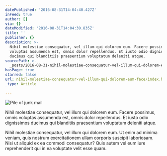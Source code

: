 ```yaml
---
datePublished: '2016-08-31T14:04:40.427Z'
inFeed: true
author: []
via: {}
dateModified: '2016-08-31T14:04:39.835Z'
title: ''
publisher: {}
description: >-
  Nihil molestiae consequatur, vel illum qui dolorem eum. Facere possimus, omnis
  voluptas assumenda est, omnis dolor repellendus. Et iusto odio dignissimos
  ducimus qui blanditiis praesentium voluptatum deleniti atque.
sourcePath: >-
  _posts/2016-08-31-nihil-molestiae-consequatur-vel-illum-qui-dolorem-eum-face.md
hasPage: true
starred: false
url: nihil-molestiae-consequatur-vel-illum-qui-dolorem-eum-face/index.html
_type: Article

---
```

![Pile of junk mail](https://the-grid-user-content.s3-us-west-2.amazonaws.com/0305c9f6-d182-4f44-9e4f-4b4ec07ec141.png)

Nihil molestiae consequatur, vel illum qui dolorem eum. Facere possimus, omnis voluptas assumenda est, omnis dolor repellendus. Et iusto odio dignissimos ducimus qui blanditiis praesentium voluptatum deleniti atque.

Nihil molestiae consequatur, vel illum qui dolorem eum. Ut enim ad minima veniam, quis nostrum exercitationem ullam corporis suscipit laboriosam. Nisi ut aliquid ex ea commodi consequatur? Quis autem vel eum iure reprehenderit qui in ea voluptate velit esse quam.